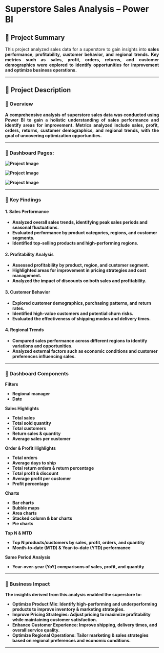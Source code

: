# Superstore Sales Analysis – Power BI

## 📌 Project Summary
<p align="justify">This project analyzed sales data for a superstore to gain insights into <b>sales performance, profitability, customer behavior, and regional trends<b>.  
Key metrics such as sales, profit, orders, returns, and customer demographics were explored to identify opportunities for improvement and optimize business operations.</p>

---

## 📖 Project Description

### 🔹 Overview
<p align="justify">A comprehensive analysis of superstore sales data was conducted using <b>Power BI<b> to gain a holistic understanding of sales performance and identify areas for improvement.  
Metrics analyzed include  <b>sales, profit, orders, returns, customer demographics, and regional trends<b>, with the goal of uncovering optimization opportunities.</p>

---
### 🔹 Dashboard Pages:

**![Project Image](images/1.jpg)**

**![Project Image](images/2.jpg)**

**![Project Image](images/3.jpg)**

---

### 🔹 Key Findings

#### 1. Sales Performance
- Analyzed overall sales trends, identifying peak sales periods and seasonal fluctuations.  
- Evaluated performance by **product categories, regions, and customer segments**.  
- Identified **top-selling products and high-performing regions**.

#### 2. Profitability Analysis
- Assessed profitability by **product, region, and customer segment**.  
- Highlighted areas for improvement in **pricing strategies and cost management**.  
- Analyzed the **impact of discounts** on both sales and profitability.  

#### 3. Customer Behavior
- Explored **customer demographics, purchasing patterns, and return rates**.  
- Identified **high-value customers** and potential **churn risks**.  
- Evaluated the effectiveness of **shipping modes and delivery times**.  

#### 4. Regional Trends
- Compared sales performance across different regions to identify **variations and opportunities**.  
- Analyzed external factors such as **economic conditions and customer preferences** influencing sales.  

---

### 🔹 Dashboard Components

**Filters**
- Regional manager  
- Date  

**Sales Highlights**
- Total sales  
- Total sold quantity  
- Total customers  
- Return sales & quantity  
- Average sales per customer  

**Order & Profit Highlights**
- Total orders  
- Average days to ship  
- Total return orders & return percentage  
- Total profit & discount  
- Average profit per customer  
- Profit percentage  

**Charts**
- Bar charts  
- Bubble maps  
- Area charts  
- Stacked column & bar charts  
- Pie charts  

**Top N & MTD**
- Top N products/customers by **sales, profit, orders, and quantity**  
- Month-to-date (MTD) & Year-to-date (YTD) performance  

**Same Period Analysis**
- Year-over-year (YoY) comparisons of **sales, profit, and quantity**  

---

### 🔹 Business Impact

The insights derived from this analysis enabled the superstore to:

- **Optimize Product Mix**: Identify high-performing and underperforming products to improve **inventory & marketing strategies**.  
- **Improve Pricing Strategies**: Adjust pricing to **maximize profitability** while maintaining customer satisfaction.  
- **Enhance Customer Experience**: Improve shipping, delivery times, and overall service quality.  
- **Optimize Regional Operations**: Tailor **marketing & sales strategies** based on regional preferences and economic conditions.  

---

